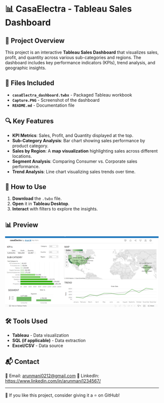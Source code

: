 # 📊 CasaElectra - Tableau Sales Dashboard

## 📝 Project Overview
This project is an interactive **Tableau Sales Dashboard** that visualizes sales, profit, and quantity across various sub-categories and regions. The dashboard includes key performance indicators (KPIs), trend analysis, and geographic insights.

## 📂 Files Included
- **`casaElectra_dashboard.twbx`** - Packaged Tableau workbook
- **`Capture.PNG`** - Screenshot of the dashboard
- **`README.md`** - Documentation file

## 🔍 Key Features
- **KPI Metrics**: Sales, Profit, and Quantity displayed at the top.
- **Sub-Category Analysis**: Bar chart showing sales performance by product category.
- **Sales by Region**: A **map visualization** highlighting sales across different locations.
- **Segment Analysis**: Comparing Consumer vs. Corporate sales performance.
- **Trend Analysis**: Line chart visualizing sales trends over time.

## 🚀 How to Use
1. **Download** the `.twbx` file.
2. **Open** it in **Tableau Desktop**.
3. **Interact** with filters to explore the insights.

## 📊 Preview
![Dashboard Screenshot](https://github.com/Arun0212/Tableau-Sales-Dashboard/blob/main/Capture.PNG?raw=true)

## 🛠 Tools Used
- **Tableau** - Data visualization
- **SQL (if applicable)** - Data extraction
- **Excel/CSV** - Data source

## 📬 Contact
📧 Email: arunmani0212@gmail.com
💼 LinkedIn: https://www.linkedin.com/in/arunmani1234567/

---
🌟 If you like this project, consider giving it a ⭐ on GitHub!
